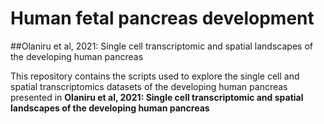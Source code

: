 # Human fetal pancreas development
##Olaniru et al, 2021: Single cell transcriptomic and spatial landscapes of the developing human pancreas

This repository contains the scripts used to explore the single cell and spatial transcriptomics datasets of the developing human pancreas presented in **Olaniru et al, 2021: Single cell transcriptomic and spatial landscapes of the developing human pancreas** 
